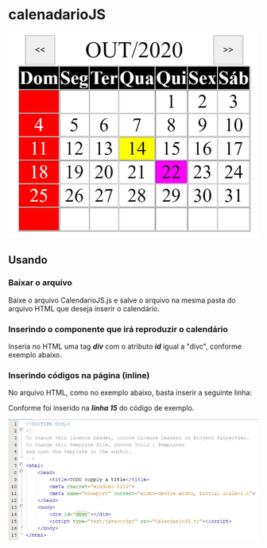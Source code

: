 # calenadarioJS

![Alt Text](Calendario.JPG)

## Usando

### Baixar o arquivo

Baixe o arquivo CalendarioJS.js e salve o arquivo na mesma pasta do arquivo HTML que deseja inserir o calendário.


### Inserindo o componente que irá reproduzir o calendário

Inseria no HTML uma tag ***div*** com o atributo ***id*** igual a "divc", conforme exemplo abaixo.

>> <div id="divc"></div>


### Inserindo códigos na página (inline)

No arquivo HTML, como no exemplo abaixo, basta inserir a seguinte linha:

>> <script type="text/javascript" src="CalendarioJS.js"></script>

Conforme foi inserido na ***linha 15*** do código de exemplo.

![Alt Text](img0.JPG)
